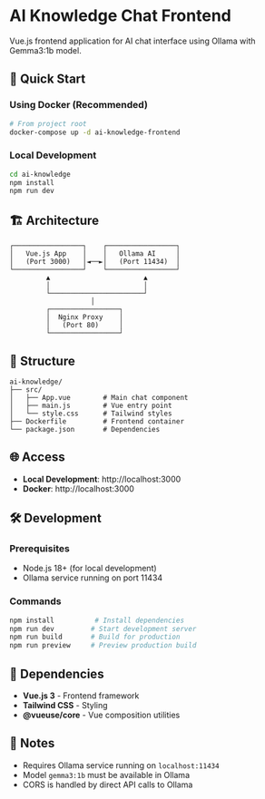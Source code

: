 # AI Knowledge Chat Frontend

Vue.js frontend application for AI chat interface using Ollama with Gemma3:1b model.

## 🚀 Quick Start

### Using Docker (Recommended)
```bash
# From project root
docker-compose up -d ai-knowledge-frontend
```

### Local Development
```bash
cd ai-knowledge
npm install
npm run dev
```

## 🏗️ Architecture

```
┌─────────────────┐    ┌─────────────────┐
│   Vue.js App    │    │   Ollama AI     │
│   (Port 3000)   │◄──►│   (Port 11434)  │
└─────────────────┘    └─────────────────┘
         ▲                       ▲
         │                       │
         └───────────────────────┘
                    │
         ┌─────────────────┐
         │  Nginx Proxy    │
         │   (Port 80)     │
         └─────────────────┘
```

## 📁 Structure

```
ai-knowledge/
├── src/
│   ├── App.vue        # Main chat component
│   ├── main.js        # Vue entry point
│   └── style.css      # Tailwind styles
├── Dockerfile         # Frontend container
└── package.json       # Dependencies
```

## 🌐 Access

- **Local Development**: http://localhost:3000
- **Docker**: http://localhost:3000

## 🛠️ Development

### Prerequisites
- Node.js 18+ (for local development)
- Ollama service running on port 11434

### Commands
```bash
npm install          # Install dependencies
npm run dev         # Start development server
npm run build       # Build for production
npm run preview     # Preview production build
```

## 🔗 Dependencies

- **Vue.js 3** - Frontend framework
- **Tailwind CSS** - Styling
- **@vueuse/core** - Vue composition utilities

## 📝 Notes

- Requires Ollama service running on `localhost:11434`
- Model `gemma3:1b` must be available in Ollama
- CORS is handled by direct API calls to Ollama 